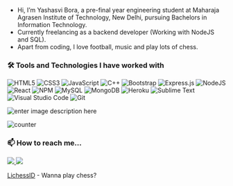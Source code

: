 -  Hi, I’m Yashasvi Bora, a pre-final year engineering student at Maharaja Agrasen Institute of Technology, New Delhi, pursuing Bachelors in Information Technology.
-  Currently freelancing as a backend developer (Working with NodeJS and SQL).
-  Apart from coding, I love football, music and play lots of chess.



### 🛠 Tools and Technologies I have worked with

![HTML5](https://img.shields.io/badge/html5-%23E34F26.svg?style=for-the-badge&logo=html5&logoColor=white)
![CSS3](https://img.shields.io/badge/css3-%231572B6.svg?style=for-the-badge&logo=css3&logoColor=white)
![JavaScript](https://img.shields.io/badge/javascript-%23323330.svg?style=for-the-badge&logo=javascript&logoColor=%23F7DF1E)
![C++](https://img.shields.io/badge/c++-%2300599C.svg?style=for-the-badge&logo=c%2B%2B&logoColor=white)
![Bootstrap](https://img.shields.io/badge/bootstrap-%23563D7C.svg?style=for-the-badge&logo=bootstrap&logoColor=white)
![Express.js](https://img.shields.io/badge/express.js-%23404d59.svg?style=for-the-badge&logo=express&logoColor=%2361DAFB)
![NodeJS](https://img.shields.io/badge/node.js-6DA55F?style=for-the-badge&logo=node.js&logoColor=white)
![React](https://img.shields.io/badge/react-%2320232a.svg?style=for-the-badge&logo=react&logoColor=%2361DAFB)
![NPM](https://img.shields.io/badge/NPM-%23000000.svg?style=for-the-badge&logo=npm&logoColor=white)
![MySQL](https://img.shields.io/badge/mysql-%2300f.svg?style=for-the-badge&logo=mysql&logoColor=white)
![MongoDB](https://img.shields.io/badge/MongoDB-%234ea94b.svg?style=for-the-badge&logo=mongodb&logoColor=white)
![Heroku](https://img.shields.io/badge/heroku-%23430098.svg?style=for-the-badge&logo=heroku&logoColor=white)
![Sublime Text](https://img.shields.io/badge/sublime_text-%23575757.svg?style=for-the-badge&logo=sublime-text&logoColor=important)
![Visual Studio Code](https://img.shields.io/badge/Visual%20Studio%20Code-0078d7.svg?style=for-the-badge&logo=visual-studio-code&logoColor=white)
![Git](https://img.shields.io/badge/git-%23F05033.svg?style=for-the-badge&logo=git&logoColor=white)
<br/>






![enter image description here](https://github-readme-stats.vercel.app/api?username=Yashasvibora&&show_icons=true&title_color=ffffff&icon_color=bb2acf&text_color=daf7dc&bg_color=151515)

![counter](https://enr9f7ygnfbw0tn.m.pipedream.net)


### 📫 How to reach me...

 <a target="_blank" href="https://www.linkedin.com/in/yashasvibora"><img src="https://img.shields.io/badge/-LinkedIn-0077B5?style=for-the-badge&logo=Linkedin&logoColor=white">  </img></a> 
 <a target="_blank" href="mailto:yashasvibora@gmail.com"><img src="https://img.shields.io/badge/-Gmail-D14836?style=for-the-badge&logo=Gmail&logoColor=white"></img></a>
 
 [LichessID](https://lichess.org/@/lalit_messi) - Wanna play chess?  

<!---
Yashasvibora/Yashasvibora is a ✨ special ✨ repository because its `README.md` (this file) appears on your GitHub profile.
You can click the Preview link to take a look at your changes.
--->
